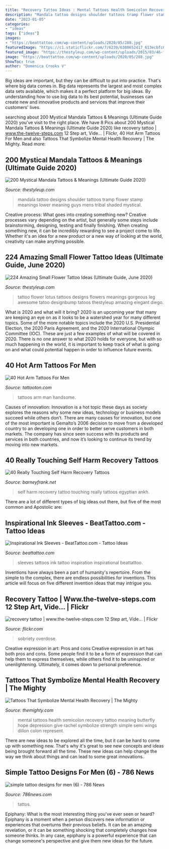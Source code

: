 ```yaml
---
title: "Recovery Tattoo Ideas : Mental Tattoos Health Semicolon Recovery Tattoo Meaning Butterfly Hope Depression Give Rachel Symbolize Strength Simple Semi Wings Dillon Colon Represent"
description: "Mandala tattoo designs shoulder tattoos tramp flower stamp meanings lower meaning guys mens tribal shaded mystical"
date: "2023-01-05"
categories:
- "ideas"
tags: ["ideas"]
images:
- "https://beattattoo.com/wp-content/uploads/2020/05/288.jpg"
featuredImage: "https://c1.staticflickr.com/7/6239/6380652417_613ecbfc6c_z.jpg"
featured_image: "https://thestyleup.com/wp-content/uploads/2015/03/46-flower-tattoo1.jpg"
image: "https://beattattoo.com/wp-content/uploads/2020/05/288.jpg"
ShowToc: true
author: "Domenica Crooks V"
---
```



Big ideas are important, but they can be difficult to put into practice. That's where big data comes in. Big data represents the largest and most complex data sets available, which makes it a perfect platform for big ideas. By understanding how to use big data to its best potential, businesses can create new and innovative products and services that improve their customers' lives.

	

		
searching about 200 Mystical Mandala Tattoos &amp; Meanings (Ultimate Guide 2020) you've visit to the right place. We have 8 Pics about 200 Mystical Mandala Tattoos &amp; Meanings (Ultimate Guide 2020) like recovery tattoo | www.the-twelve-steps.com 12 Step art, Vide… | Flickr, 40 Hot Arm Tattoos For Men and also Tattoos That Symbolize Mental Health Recovery | The Mighty. Read more:
		
    
## 200 Mystical Mandala Tattoos &amp; Meanings (Ultimate Guide 2020)

<img loading=lazy src="https://thestyleup.com/wp-content/uploads/2015/06/mandala-tattoo-design-35-1.jpg" onerror="this.onerror=null;this.src='https://tse4.mm.bing.net/th?id=OIP.PWzfg8aU3KAVHmeixW2eeQHaHV&amp;pid=15.1';" alt="200 Mystical Mandala Tattoos &amp; Meanings (Ultimate Guide 2020)">

_Source: thestyleup.com_

>mandala tattoo designs shoulder tattoos tramp flower stamp meanings lower meaning guys mens tribal shaded mystical. 

	

Creative process: What goes into creating something new?
Creative processes vary depending on the artist, but generally some steps include brainstorming, designing, testing and finally finishing. When creating something new, it can be incredibly rewarding to see a project come to life. Whether it's an idea for a new product or a new way of looking at the world, creativity can make anything possible.

    
## 224 Amazing Small Flower Tattoo Ideas (Ultimate Guide, June 2020)

<img loading=lazy src="https://thestyleup.com/wp-content/uploads/2015/03/46-flower-tattoo1.jpg" onerror="this.onerror=null;this.src='https://tse1.mm.bing.net/th?id=OIP.pU5GFM_p4MPzYYT5oWTFswHaLH&amp;pid=15.1';" alt="224 Amazing Small Flower Tattoo Ideas (Ultimate Guide, June 2020)">

_Source: thestyleup.com_

>tattoo flower lotus tattoos designs flowers meanings gorgeous leg awesome tatoo designbump tatoos thestyleup amazing elegant diego. 

	

What is 2020 and what will it bring?
2020 is an upcoming year that many are keeping an eye on as it looks to be a watershed year for many different topics. Some of the more notable topics include the 2020 U.S. Presidential Election, the 2020 Paris Agreement, and the 2020 International Olympic Committee (IOC). These are just a few examples of what will be covered in 2020. There is no one answer to what 2020 holds for everyone, but with so much happening in the world, it is important to keep track of what is going on and what could potential happen in order to influence future events.

    
## 40 Hot Arm Tattoos For Men

<img loading=lazy src="https://tattooton.com/wp-content/uploads/2015/07/arm-tattoos-for-men-23.jpg" onerror="this.onerror=null;this.src='https://tse1.mm.bing.net/th?id=OIP.HrV7jtc9LUESNNcEMNG40AHaLI&amp;pid=15.1';" alt="40 Hot Arm Tattoos For Men">

_Source: tattooton.com_

>tattoos arm man handsome. 

	

Causes of innovation:
Innovation is a hot topic these days as society explores the reasons why some new ideas, technology or business models succeed while others don’t. There are many causes for innovation, but one of the most important is Gemalto’s 2006 decision to move from a developed country to an developing one in order to better serve customers in both markets. The company has since seen success with its products and services in both countries, and now it’s looking to continue its trend by moving into new markets.

    
## 40 Really Touching Self Harm Recovery Tattoos

<img loading=lazy src="http://www.barneyfrank.net/wp-content/uploads/2016/04/Really-Touching-Self-harm-recovery-tattoo-ideas-63.jpg" onerror="this.onerror=null;this.src='https://tse3.mm.bing.net/th?id=OIP.FMErPiWGsgQ6rT0TDU4ByQHaNK&amp;pid=15.1';" alt="40 Really Touching Self Harm Recovery Tattoos">

_Source: barneyfrank.net_

>self harm recovery tattoo touching really tattoos egyptian ankh. 

	

There are a lot of different types of big ideas out there, but five of the most common and Apostolic are: 

    
## Inspirational Ink Sleeves - BeatTattoo.com - Tattoo Ideas

<img loading=lazy src="https://beattattoo.com/wp-content/uploads/2020/05/288.jpg" onerror="this.onerror=null;this.src='https://tse1.mm.bing.net/th?id=OIP.CruZHkpUGQLeu7FXLy1HEQHaJQ&amp;pid=15.1';" alt="Inspirational Ink Sleeves - BeatTattoo.com - Tattoo Ideas">

_Source: beattattoo.com_

>sleeves tattoos ink tattoo inspiration inspirational beattattoo. 

	

Inventions have always been a part of humanity's repertoire. From the simple to the complex, there are endless possibilities for inventions. This article will focus on five different invention ideas that may intrigue you.

    
## Recovery Tattoo | Www.the-twelve-steps.com 12 Step Art, Vide… | Flickr

<img loading=lazy src="https://c1.staticflickr.com/7/6239/6380652417_613ecbfc6c_z.jpg" onerror="this.onerror=null;this.src='https://tse3.mm.bing.net/th?id=OIP.ULc6W3F_pzZpHtkoGCiAwQHaFj&amp;pid=15.1';" alt="recovery tattoo | www.the-twelve-steps.com 12 Step art, Vide… | Flickr">

_Source: flickr.com_

>sobriety overdose. 

	

Creative expression in art: Pros and cons
Creative expression in art has both pros and cons. Some people find it to be a form of expression that can help them to express themselves, while others find it to be uninspired or unenlightening. Ultimately, it comes down to personal preference.

    
## Tattoos That Symbolize Mental Health Recovery | The Mighty

<img loading=lazy src="http://themighty.com/wp-content/uploads/2015/11/12243333_10153141029340906_4750726194214992619_n.jpg" onerror="this.onerror=null;this.src='https://tse1.mm.bing.net/th?id=OIP.lH0oOauCFd2JEATZ6GvORQHaNK&amp;pid=15.1';" alt="Tattoos That Symbolize Mental Health Recovery | The Mighty">

_Source: themighty.com_

>mental tattoos health semicolon recovery tattoo meaning butterfly hope depression give rachel symbolize strength simple semi wings dillon colon represent. 

	

There are new ideas to be explored all the time, but it can be hard to come up with something new. That's why it's great to see new concepts and ideas being brought forward all the time. These new ideas can help change the way we think about things and can lead to some great innovations.

    
## Simple Tattoo Designs For Men (6) - 786 News

<img loading=lazy src="https://786news.com/wp-content/uploads/2019/08/simple-tattoo-designs-for-men-6.jpg" onerror="this.onerror=null;this.src='https://tse2.mm.bing.net/th?id=OIP.RsubjFOz-YfSWpGUNUoT7AHaJ8&amp;pid=15.1';" alt="simple tattoo designs for men (6) - 786 News">

_Source: 786news.com_

>tattos. 

	

Epiphany: What is the most interesting thing you've ever seen or heard?
Epiphany is a moment when a person discovers new information or experiences that overturns their previous beliefs. It can be an amazing revelation, or it can be something shocking that completely changes how someone thinks. In any case, epiphany is a powerful experience that can change someone's perspective and give them new ideas for the future.

